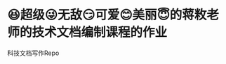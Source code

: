 # :laughing:超级:stuck_out_tongue_winking_eye:无敌:smirk:可爱:blush:美丽:innocent:的蒋敉老师的技术文档编制课程的作业

科技文档写作Repo
